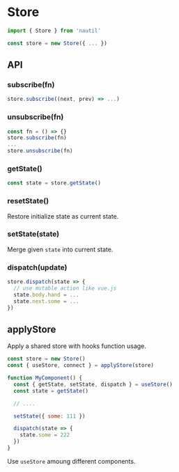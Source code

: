 # Store

```js
import { Store } from 'nautil'

const store = new Store({ ... })
```

## API

### subscribe(fn)

```js
store.subscribe((next, prev) => ...)
```

### unsubscribe(fn)

```js
const fn = () => {}
store.subscribe(fn)
...
store.unsubscribe(fn)
```

### getState()

```js
const state = store.getState()
```

### resetState()

Restore initialize state as current state.

### setState(state)

Merge given `state` into current state.

### dispatch(update)

```js
store.dispatch(state => {
  // use mutable action like vue.js
  state.body.hand = ...
  state.next.some = ...
})
```

## applyStore

Apply a shared store with hooks function usage.

```js
const store = new Store()
const { useStore, connect } = applyStore(store)

function MyComponent() {
  const { getState, setState, dispatch } = useStore()
  const state = getState()

  // ....

  setState({ some: 111 })

  dispatch(state => {
    state.some = 222
  })
}
```

Use `useStore` amoung different components.
